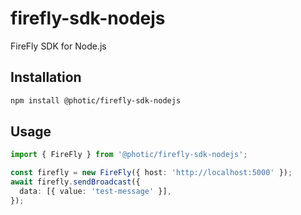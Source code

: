 # firefly-sdk-nodejs

FireFly SDK for Node.js

## Installation

```bash
npm install @photic/firefly-sdk-nodejs
```

## Usage

```typescript
import { FireFly } from '@photic/firefly-sdk-nodejs';

const firefly = new FireFly({ host: 'http://localhost:5000' });
await firefly.sendBroadcast({
  data: [{ value: 'test-message' }],
});
```
